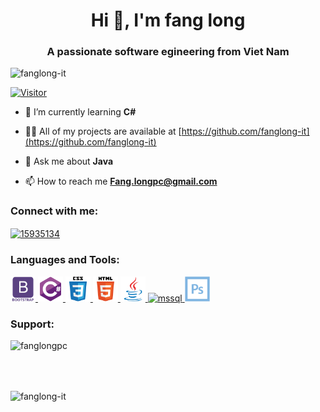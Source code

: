 <h1 align="center">Hi 👋, I'm fang long</h1>
<h3 align="center">A passionate software egineering from Viet Nam</h3>

<p align="left"> <img src="https://komarev.com/ghpvc/?username=fanglong-it&label=Profile%20views&color=0e75b6&style=flat" alt="fanglong-it" /> </p>

[![Visitor](https://github.com/fanglong-it/fanglong-it/actions/workflows/Visitor.yml/badge.svg)](https://github.com/fanglong-it/fanglong-it/actions/workflows/Visitor.yml)

- 🌱 I’m currently learning **C#**

- 👨‍💻 All of my projects are available at [https://github.com/fanglong-it](https://github.com/fanglong-it)

- 💬 Ask me about **Java**

- 📫 How to reach me **Fang.longpc@gmail.com**

<h3 align="left">Connect with me:</h3>
<p align="left">
<a href="https://stackoverflow.com/users/15935134" target="blank"><img align="center" src="https://raw.githubusercontent.com/rahuldkjain/github-profile-readme-generator/master/src/images/icons/Social/stack-overflow.svg" alt="15935134" height="30" width="40" /></a>
</p>

<h3 align="left">Languages and Tools:</h3>
<p align="left"> <a href="https://getbootstrap.com" target="_blank"> <img src="https://raw.githubusercontent.com/devicons/devicon/master/icons/bootstrap/bootstrap-plain-wordmark.svg" alt="bootstrap" width="40" height="40"/> </a> <a href="https://www.w3schools.com/cs/" target="_blank"> <img src="https://raw.githubusercontent.com/devicons/devicon/master/icons/csharp/csharp-original.svg" alt="csharp" width="40" height="40"/> </a> <a href="https://www.w3schools.com/css/" target="_blank"> <img src="https://raw.githubusercontent.com/devicons/devicon/master/icons/css3/css3-original-wordmark.svg" alt="css3" width="40" height="40"/> </a> <a href="https://www.w3.org/html/" target="_blank"> <img src="https://raw.githubusercontent.com/devicons/devicon/master/icons/html5/html5-original-wordmark.svg" alt="html5" width="40" height="40"/> </a> <a href="https://www.java.com" target="_blank"> <img src="https://raw.githubusercontent.com/devicons/devicon/master/icons/java/java-original.svg" alt="java" width="40" height="40"/> </a> <a href="https://www.microsoft.com/en-us/sql-server" target="_blank"> <img src="https://www.svgrepo.com/show/303229/microsoft-sql-server-logo.svg" alt="mssql" width="40" height="40"/> </a> <a href="https://www.photoshop.com/en" target="_blank"> <img src="https://raw.githubusercontent.com/devicons/devicon/master/icons/photoshop/photoshop-line.svg" alt="photoshop" width="40" height="40"/> </a> </p>
<h3 align="left">Support:</h3>
<p><a href="https://www.buymeacoffee.com/fanglongpc"> <img align="left" src="https://cdn.buymeacoffee.com/buttons/v2/default-yellow.png" height="50" width="210" alt="fanglongpc" /></a></p><br><br>



<br><p><img align="center" src="https://github-readme-stats.vercel.app/api/top-langs?username=fanglong-it&show_icons=true&locale=en&layout=compact" alt="fanglong-it" /></p>
<br><p></p>



